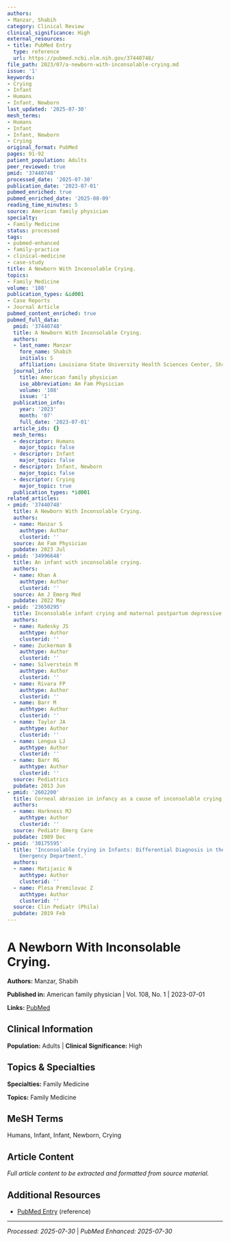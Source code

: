 ```yaml
---
authors:
- Manzar, Shabih
category: Clinical Review
clinical_significance: High
external_resources:
- title: PubMed Entry
  type: reference
  url: https://pubmed.ncbi.nlm.nih.gov/37440748/
file_path: 2023/07/a-newborn-with-inconsolable-crying.md
issue: '1'
keywords:
- Crying
- Infant
- Humans
- Infant, Newborn
last_updated: '2025-07-30'
mesh_terms:
- Humans
- Infant
- Infant, Newborn
- Crying
original_format: PubMed
pages: 91-92
patient_population: Adults
peer_reviewed: true
pmid: '37440748'
processed_date: '2025-07-30'
publication_date: '2023-07-01'
pubmed_enriched: true
pubmed_enriched_date: '2025-08-09'
reading_time_minutes: 5
source: American family physician
specialty:
- Family Medicine
status: processed
tags:
- pubmed-enhanced
- family-practice
- clinical-medicine
- case-study
title: A Newborn With Inconsolable Crying.
topics:
- Family Medicine
volume: '108'
publication_types: &id001
- Case Reports
- Journal Article
pubmed_content_enriched: true
pubmed_full_data:
  pmid: '37440748'
  title: A Newborn With Inconsolable Crying.
  authors:
  - last_name: Manzar
    fore_name: Shabih
    initials: S
    affiliation: Louisiana State University Health Sciences Center, Shreveport, Louisiana.
  journal_info:
    title: American family physician
    iso_abbreviation: Am Fam Physician
    volume: '108'
    issue: '1'
  publication_info:
    year: '2023'
    month: '07'
    full_date: '2023-07-01'
  article_ids: {}
  mesh_terms:
  - descriptor: Humans
    major_topic: false
  - descriptor: Infant
    major_topic: false
  - descriptor: Infant, Newborn
    major_topic: false
  - descriptor: Crying
    major_topic: true
  publication_types: *id001
related_articles:
- pmid: '37440748'
  title: A Newborn With Inconsolable Crying.
  authors:
  - name: Manzar S
    authtype: Author
    clusterid: ''
  source: Am Fam Physician
  pubdate: 2023 Jul
- pmid: '34996648'
  title: An infant with inconsolable crying.
  authors:
  - name: Khan A
    authtype: Author
    clusterid: ''
  source: Am J Emerg Med
  pubdate: 2022 May
- pmid: '23650295'
  title: Inconsolable infant crying and maternal postpartum depressive symptoms.
  authors:
  - name: Radesky JS
    authtype: Author
    clusterid: ''
  - name: Zuckerman B
    authtype: Author
    clusterid: ''
  - name: Silverstein M
    authtype: Author
    clusterid: ''
  - name: Rivara FP
    authtype: Author
    clusterid: ''
  - name: Barr M
    authtype: Author
    clusterid: ''
  - name: Taylor JA
    authtype: Author
    clusterid: ''
  - name: Lengua LJ
    authtype: Author
    clusterid: ''
  - name: Barr RG
    authtype: Author
    clusterid: ''
  source: Pediatrics
  pubdate: 2013 Jun
- pmid: '2602200'
  title: Corneal abrasion in infancy as a cause of inconsolable crying.
  authors:
  - name: Harkness MJ
    authtype: Author
    clusterid: ''
  source: Pediatr Emerg Care
  pubdate: 1989 Dec
- pmid: '30175595'
  title: 'Inconsolable Crying in Infants: Differential Diagnosis in the Pediatric
    Emergency Department.'
  authors:
  - name: Matijasic N
    authtype: Author
    clusterid: ''
  - name: Plesa Premilovac Z
    authtype: Author
    clusterid: ''
  source: Clin Pediatr (Phila)
  pubdate: 2019 Feb
---
```


# A Newborn With Inconsolable Crying.

**Authors:** Manzar, Shabih

**Published in:** American family physician | Vol. 108, No. 1 | 2023-07-01

**Links:** [PubMed](https://pubmed.ncbi.nlm.nih.gov/37440748/)

## Clinical Information

**Population:** Adults | **Clinical Significance:** High

## Topics & Specialties

**Specialties:** Family Medicine

**Topics:** Family Medicine

## MeSH Terms

Humans, Infant, Infant, Newborn, Crying

## Article Content

*Full article content to be extracted and formatted from source material.*

## Additional Resources

- [PubMed Entry](https://pubmed.ncbi.nlm.nih.gov/37440748/) (reference)

---

*Processed: 2025-07-30* | *PubMed Enhanced: 2025-07-30*
